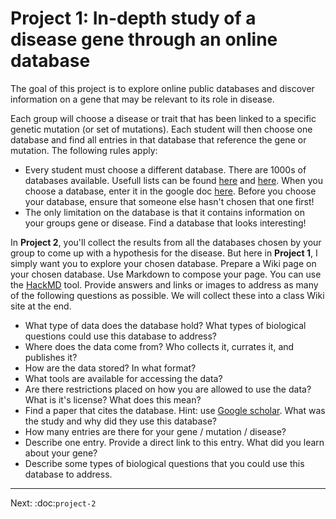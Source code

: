 Project 1: In-depth study of a disease gene through an online database
===============================

The goal of this project is to explore online public databases and discover information on a gene that may be relevant
to its role in disease.

Each group will choose a disease or trait that has been linked to a specific genetic mutation (or set of mutations). 
Each student will then choose one database and find all entries in that database that reference the gene or mutation.
The following rules apply:

- Every student must choose a different database. There are 1000s of databases available. Usefull lists
can be found [here](https://academic.oup.com/nar/article/45/D1/D1/2770636/The-24th-annual-Nucleic-Acids-Research-database) and [here](https://en.wikipedia.org/wiki/List_of_biological_databases#DNA_Databases). When you choose a database, enter it in the google doc [here](https://docs.google.com/spreadsheets/d/1gpUUcnm7zhglA4vG8o2KivsalVzhVJmwRXBPyTFdBoE/edit?usp=sharing). 
Before you choose your database, ensure that someone else hasn't chosen that one first!
- The only limitation on the database is that it contains information on your groups gene or disease. Find a database
that looks interesting!

In **Project 2**, you'll collect the results from all the databases chosen by your group to come up with a hypothesis
for the disease. But here in **Project 1**, I simply want you to explore your chosen database. Prepare a Wiki page on your chosen database. Use Markdown to compose your page. You can use the [HackMD](https://hackmd.io/) tool. Provide answers and links or images to address as many of the following questions as possible. We will collect these into a class Wiki site at the end.

- What type of data does the database hold? What types of biological questions could use this database to address? 
- Where does the data come from? Who collects it, currates it, and publishes it?
- How are the data stored? In what format?
- What tools are available for accessing the data?
- Are there restrictions placed on how you are allowed to use the data? What is it's license? What does this mean?
- Find a paper that cites the database. Hint: use [Google scholar](https://scholar.google.com/). What was the study and why did they use this database?
- How many entries are there for your gene / mutation / disease?
- Describe one entry. Provide a direct link to this entry. What did you learn about your gene?
- Describe some types of biological questions that you could use this database to address.


----

Next: :doc:`project-2`
